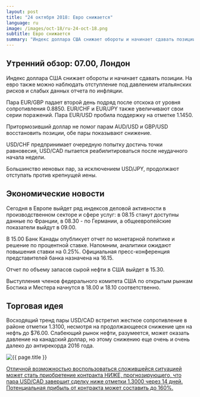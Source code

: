 ```yaml
---
layout: post
title: "24 октября 2018: Евро снижается"
language: ru
image: /images/oct-18/ru-24-oct-18.png
subtitle: Евро снижается
summary: "Индекс доллара США снижает обороты и начинает сдавать позиции. На евро также можно наблюдать отступление под давлением итальянских рисков и слабых данных отчета по инфляции"
---
```

## Утренний обзор: 07.00, Лондон
 
Индекс доллара США снижает обороты и начинает сдавать позиции. На евро также можно наблюдать отступление под давлением итальянских рисков и слабых данных отчета по инфляции.

Пара EUR/GBP падает второй день подряд после отскока от уровня сопротивления 0.8850. EUR/CHF и EUR/JPY также увеличивают свои серии поражений. Пара EUR/USD пробила поддержку на отметке 1.1450.

Притормозивший доллар не помог парам AUD/USD и GBP/USD восстановить позиции, обе пары показывают снижение.

USD/CHF предпринимает очередную попытку достичь точки равновесия, USD/CAD пытается реабилитироваться после неудачного начала недели.

Большинство иеновых пар, за исключением USD/JPY, продолжают отступать против крепнущей иены.
 
## Экономические новости
 
Сегодня в Европе выйдет ряд индексов деловой активности в производственном секторе и сфере услуг: в 08.15 станут доступны данные по Франции, в 08.30 - по Германии, а общеевропейские показатели выйдут в 09.00.

В 15.00 Банк Канады опубликует отчет по монетарной политике и решение по процентной ставке. Напомним, аналитики ожидают повышения ставки на 0.25%. Официальная пресс-конференция представителей банка назначена на 16.15.

Отчет по объему запасов сырой нефти в США выйдет в 15.30.

Выступления членов федерального комитета США по открытым рынкам Бостика и Местера начнутся в 18.00 и 18.10 соответственно.
 
## Торговая идея
 
Восходящий тренд пары USD/CAD встретил жесткое сопротивление в районе отметки 1.3100, несмотря на продолжающееся снижение цен на нефть до $76.00. Слабеющий рынок нефти, разумеется, может оказать давление на канадский доллар, но этому снижению еще очень и очень далеко до антирекорда 2016 года.

<img src="{{ site.url }}/images/oct-18/ru-24-oct-18.png" alt="{{ page.title }}"  title="{{ page.title }}">

<a href="%LINK%%?currency=USD&market=forex&underlying=frxUSDCAD&formname=higherlower&duration_amount=14&duration_units=d&amount=10&amount_type=stake&expiry_type=duration&barrier=1.300" target="_blank">Отличной возможностью воспользоваться сложившейся ситуацией может стать приобретение контракта НИЖЕ, прогнозирующего, что пара USD/CAD завершит сделку ниже отметки 1.3000 через 14 дней. Потенциальная прибыль от контракта может составить до 160%.</a>
